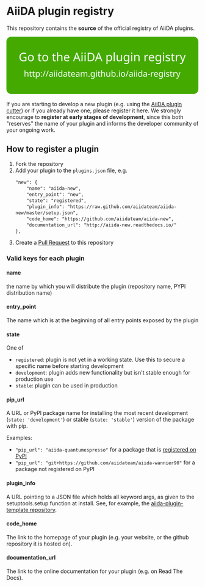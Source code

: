 # AiiDA plugin registry

This repository contains the **source** of the official registry of AiiDA plugins.

<p align="center">
 <a href="http://aiidateam.github.io/aiida-registry" rel="Go to the AiiDA plugin registry">
  <img src="make_ghpages/static/gotobutton.svg">
 </a>
 </p>

If you are starting to develop a new plugin
(e.g. using the [AiiDA plugin cutter](https://github.com/aiidateam/aiida-plugin-cutter))
 or if you already have one, please register it here.
We strongly encourage to **register at early stages of development**,
since this both "reserves" the name of your plugin and informs the developer
community of your ongoing work.

## How to register a plugin

1. Fork the repository
2. Add your plugin to the `plugins.json` file, e.g.
    ```
    "new": {
        "name": "aiida-new",
        "entry_point": "new",
        "state": "registered",
        "plugin_info": "https://raw.github.com/aiidateam/aiida-new/master/setup.json",
        "code_home": "https://github.com/aiidateam/aiida-new",
        "documentation_url": "http://aiida-new.readthedocs.io/"
    },
    ```
3. Create a [Pull Request](https://github.com/aiidateam/aiida-registry/pulls) to this repository

### Valid keys for each plugin

#### name
the name by which you will distribute the plugin (repository name, PYPI distribution name)

#### entry_point
The name which is at the beginning of all entry points exposed by the plugin

#### state
One of
* `registered`: plugin is not yet in a working state. Use this to secure a specific name before starting development
* `development`: plugin adds new functionality but isn't stable enough for production use
* `stable`: plugin can be used in production

#### pip_url
A URL or PyPI package name for installing the most recent development (`state: 'development'`) or stable (`state: 'stable'`) version of the package with pip.

Examples:
 * `"pip_url": "aiida-quantumespresso"` for a package that is [registered on PyPI](https://pypi.org/project/aiida-quantumespresso/)
 * `"pip_url": "git+https://github.com/aiidateam/aiida-wannier90"` for a package not registered on PyPI

#### plugin_info
A URL pointing to a JSON file which holds all keyword args, as given to the setuptools.setup function at install.
See, for example, the [aiida-plugin-template repository](http://github.com/aiidateam/aiida-plugin-template).

#### code_home
The link to the homepage of your plugin (e.g. your website, or the github repository it is hosted on).

#### documentation_url
The link to the online documentation for your plugin (e.g. on Read The Docs).
